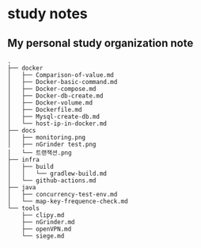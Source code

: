 # study notes 
## My personal study organization note     
    .
    ├── docker
    │   ├── Comparison-of-value.md
    │   ├── Docker-basic-command.md
    │   ├── Docker-compose.md
    │   ├── Docker-db-create.md
    │   ├── Docker-volume.md
    │   ├── Dockerfile.md
    │   ├── Mysql-create-db.md
    │   └── host-ip-in-docker.md
    ├── docs
    │   ├── monitoring.png
    │   ├── nGrinder test.png
    │   └── 트랜잭션.png
    ├── infra
    │   ├── build
    │   │   └── gradlew-build.md
    │   └── github-actions.md
    ├── java
    │   ├── concurrency-test-env.md
    │   └── map-key-frequence-check.md
    └── tools
        ├── clipy.md
        ├── nGrinder.md
        ├── openVPN.md
        └── siege.md
